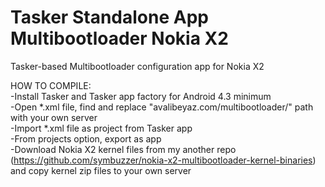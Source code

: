 # Tasker Standalone App Multibootloader Nokia X2
Tasker-based Multibootloader configuration app for Nokia X2  
  
HOW TO COMPILE:  
-Install Tasker and Tasker app factory for Android 4.3 minimum  
-Open *.xml file, find and replace "avalibeyaz.com/multibootloader/" path with your own server  
-Import *.xml file as project from Tasker app  
-From projects option, export as app  
-Download Nokia X2 kernel files from my another repo (https://github.com/symbuzzer/nokia-x2-multibootloader-kernel-binaries) and copy kernel zip files to your own server  
